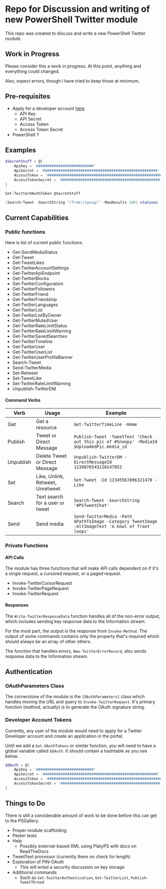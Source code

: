 # Repo for Discussion and writing of new PowerShell Twitter module

This repo was created to discuss and write a new PowerShell Twitter module.

## Work in Progress

Please consider this a work in progress.
At this point, anything and everything could changed.

Also, expect errors, though I have tried to keep those at minimum.

## Pre-requisites

* Apply for a developer account [here](https://developer.twitter.com/en/apply/user.html)
  * API Key
  * API Secret
  * Access Token
  * Access Token Secret
* PowerShell 7

## Examples

```PowerShell
$SecretStuff = @{
    ApiKey = '##########################'
    ApiSecret = '####################################################'
    AccessToken = '####################################################'
    AccessTokenSecret = '#############################################'
}

Set-TwitterOAuthToken @SecretStuff

(Search-Tweet -SearchString "(from:rtpsug)" -MaxResults 100).statuses
```

## Current Capabilities

### Public functions

Here is list of current public functions.

* Get-SendMediaStatus
* Get-Tweet
* Get-TweetLikes
* Get-TwitterAccountSettings
* Get-TwitterApiEndpoint
* Get-TwitterBlocks
* Get-TwitterConfiguration
* Get-TwitterFollowers
* Get-TwitterFriend
* Get-TwitterFriendship
* Get-TwitterLanguages
* Get-TwitterList
* Get-TwitterListByOwner
* Get-TwitterMutedUser
* Get-TwitterRateLimitStatus
* Get-TwitterRateLimitWarning
* Get-TwitterSavedSearches
* Get-TwitterTimeline
* Get-TwitterUser
* Get-TwitterUserList
* Get-TwitterUserProfileBanner
* Search-Tweet
* Send-TwitterMedia
* Set-Retweet
* Set-TweetLike
* Set-TwitterRateLimitWarning
* Unpublish-TwitterDM

#### Command Verbs

|Verb|Usage|Example|
|-|-|-|
|Get|Get a resource|`Get-TwitterTimeLine -Home`|
|Publish|Tweet or Direct Message|`Publish-Tweet -TweetText 'Check out this pic of #Snoopy' -MediaId $UploadedPic.media_id`|
|Unpublish|Delete Tweet or Direct Message|`Unpublish-TwitterDM -DirectMessageId 1239876543210147852`|
|Set|Like, Unlink, Retweet, Unretweet|`Set-Tweet -Id 12345567896321478 -Like`|
|Search|Text search for a user or tweet|`Search-Tweet -SearchString '#PSTweetChat'`|
|Send|Send media|`Send-TwitterMedia -Path $PathToImage -Category TweetImage -AltImageText 'A bowl of froot loops'`|

### Private Functions

#### API Calls

The module has three functions that will make API calls dependent on if it's a single request,
a cursored request, or a paged request.

* Invoke-TwitterCursorRequest
* Invoke-TwitterPageRequest
* Invoke-TwitterRequest

#### Responses

The `Write-TwitterResponseData` function handles all of the non-error output, which includes
sending key response data to the Information stream.

For the most part, the output is the response from `Invoke-Method`.
The output of some commands contains only the property that's required which should always
be an array of other others.

The function that handles errors, `New-TwitterErrorRecord`, also sends response data to the
Information stream.

## Authentication

### OAuthParameters Class

The cornerstone of the module is the `[OAuthParameters]` class which handles moving the URL and query
to `Invoke-TwitterRequest`.
It's primary function (method, actually) is to generate the OAuth signature string.

### Developer Account Tokens

Currently, any user of the module would need to apply for a Twitter Developer account and create
an application in the portal.

Until we add a `Set-OAuthTokens` or similar function, you will need to have a global variable called `$OAuth`.
It should contain a hashtable as you see below.

```powershell
$OAuth = @{
    ApiKey = '##########################'
    ApiSecret = '####################################################'
    AccessToken = '####################################################'
    AccessTokenSecret = '#############################################'
}
```

## Things to Do

There is still a considerable amount of work to be done before this can get to the PSGallery.

* Proper module scaffolding
* Pester tests
* Help
  * Possibly external-based XML using PlatyPS with docs on ReadTheDocs
* TweetText processor (currently there no check for length)
* Exploration of PIN-OAuth
  * This will entail a security discussion on key storage
* Additional commands
  * Such as `Set-TwitterAuthentication`, `Get-TwitterList`, `Publish-TweetThread`